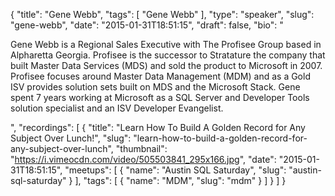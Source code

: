 {
  "title": "Gene Webb",
  "tags": [
    "Gene Webb"
  ],
  "type": "speaker",
  "slug": "gene-webb",
  "date": "2015-01-31T18:51:15",
  "draft": false,
  "bio": "<p>Gene Webb is a Regional Sales Executive with The Profisee Group based in Alpharetta Georgia. Profisee is the successor to Stratature the company that built Master Data Services (MDS) and sold the product to Microsoft in 2007. Profisee focuses around Master Data Management (MDM) and as a Gold ISV provides solution sets built on MDS and the Microsoft Stack. Gene spent 7 years working at Microsoft as a SQL Server and Developer Tools solution specialist and an ISV Developer Evangelist.</p>",
  "recordings": [
    {
      "title": "Learn How To Build A Golden Record for Any Subject Over Lunch!",
      "slug": "learn-how-to-build-a-golden-record-for-any-subject-over-lunch",
      "thumbnail": "https://i.vimeocdn.com/video/505503841_295x166.jpg",
      "date": "2015-01-31T18:51:15",
      "meetups": [
        {
          "name": "Austin SQL Saturday",
          "slug": "austin-sql-saturday"
        }
      ],
      "tags": [
        {
          "name": "MDM",
          "slug": "mdm"
        }
      ]
    }
  ]
}